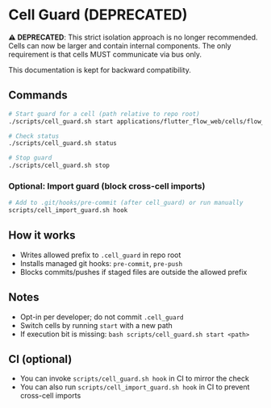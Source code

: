 # Cell Guard (DEPRECATED)

**⚠️ DEPRECATED**: This strict isolation approach is no longer recommended. Cells can now be larger and contain internal components. The only requirement is that cells MUST communicate via bus only.

This documentation is kept for backward compatibility.

## Commands

```bash
# Start guard for a cell (path relative to repo root)
./scripts/cell_guard.sh start applications/flutter_flow_web/cells/flow_ui

# Check status
./scripts/cell_guard.sh status

# Stop guard
./scripts/cell_guard.sh stop
```

### Optional: Import guard (block cross-cell imports)

```bash
# Add to .git/hooks/pre-commit (after cell_guard) or run manually
scripts/cell_import_guard.sh hook
```

## How it works
- Writes allowed prefix to `.cell_guard` in repo root
- Installs managed git hooks: `pre-commit`, `pre-push`
- Blocks commits/pushes if staged files are outside the allowed prefix

## Notes
- Opt-in per developer; do not commit `.cell_guard`
- Switch cells by running `start` with a new path
- If execution bit is missing: `bash scripts/cell_guard.sh start <path>`

## CI (optional)
- You can invoke `scripts/cell_guard.sh hook` in CI to mirror the check
 - You can also run `scripts/cell_import_guard.sh hook` in CI to prevent cross-cell imports
